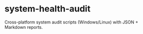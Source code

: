 # system-health-audit

Cross-platform system audit scripts (Windows/Linux) with JSON + Markdown reports.

